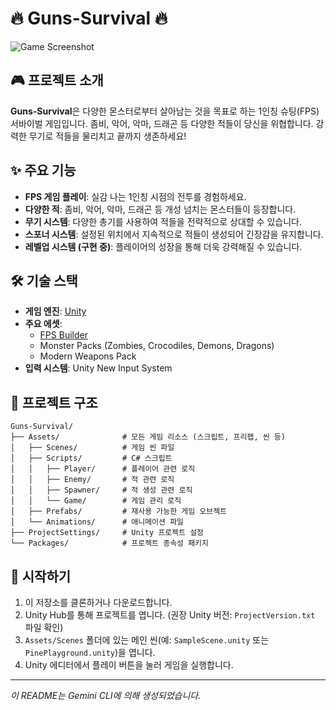 # 🔥 Guns-Survival 🔥

![Game Screenshot](https://via.placeholder.com/800x450.png?text=Your+Game+Screenshot+Here)

## 🎮 프로젝트 소개

**Guns-Survival**은 다양한 몬스터로부터 살아남는 것을 목표로 하는 1인칭 슈팅(FPS) 서바이벌 게임입니다. 좀비, 악어, 악마, 드래곤 등 다양한 적들이 당신을 위협합니다. 강력한 무기로 적들을 물리치고 끝까지 생존하세요!

## ✨ 주요 기능

*   **FPS 게임 플레이**: 실감 나는 1인칭 시점의 전투를 경험하세요.
*   **다양한 적**: 좀비, 악어, 악마, 드래곤 등 개성 넘치는 몬스터들이 등장합니다.
*   **무기 시스템**: 다양한 총기를 사용하여 적들을 전략적으로 상대할 수 있습니다.
*   **스포너 시스템**: 설정된 위치에서 지속적으로 적들이 생성되어 긴장감을 유지합니다.
*   **레벨업 시스템 (구현 중)**: 플레이어의 성장을 통해 더욱 강력해질 수 있습니다.

## 🛠️ 기술 스택

*   **게임 엔진**: [Unity](https://unity.com/)
*   **주요 에셋**:
    *   [FPS Builder](https://assetstore.unity.com/packages/tools/game-toolkits/fps-builder-224206)
    *   Monster Packs (Zombies, Crocodiles, Demons, Dragons)
    *   Modern Weapons Pack
*   **입력 시스템**: Unity New Input System

## 📂 프로젝트 구조

```
Guns-Survival/
├── Assets/              # 모든 게임 리소스 (스크립트, 프리팹, 씬 등)
│   ├── Scenes/          # 게임 씬 파일
│   ├── Scripts/         # C# 스크립트
│   │   ├── Player/      # 플레이어 관련 로직
│   │   ├── Enemy/       # 적 관련 로직
│   │   ├── Spawner/     # 적 생성 관련 로직
│   │   └── Game/        # 게임 관리 로직
│   ├── Prefabs/         # 재사용 가능한 게임 오브젝트
│   └── Animations/      # 애니메이션 파일
├── ProjectSettings/     # Unity 프로젝트 설정
└── Packages/            # 프로젝트 종속성 패키지
```

## 🚀 시작하기

1.  이 저장소를 클론하거나 다운로드합니다.
2.  Unity Hub를 통해 프로젝트를 엽니다. (권장 Unity 버전: `ProjectVersion.txt` 파일 확인)
3.  `Assets/Scenes` 폴더에 있는 메인 씬(예: `SampleScene.unity` 또는 `PinePlayground.unity`)을 엽니다.
4.  Unity 에디터에서 플레이 버튼을 눌러 게임을 실행합니다.

---

*이 README는 Gemini CLI에 의해 생성되었습니다.*